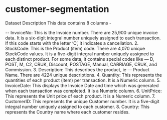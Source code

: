 # customer-segmentation

Dataset Description
This data contains 8 columns -

-- InvoiceNo: This is the Invoice number. There are 25,900 unique invoice data. It is a six-digit integral number uniquely assigned to each transaction. If this code starts with the letter ‘C’, it indicates a cancellation.
2. StockCode: This is the Product (item) code. There are 4,070 unique StockCode values. It is a five-digit integral number uniquely assigned to each distinct product. For some data, it contains special codes like — D, POST, M, C2, CRUK, Discount, POSTAGE, Manual, CARRIAGE, CRUK, and Commission.
3. Description: This describes the product, ie — Product Name. There are 4224 unique descriptions.
4. Quantity: This represents the quantities of each product (item) per transaction. It is a Numeric column.
5. InvoiceDate: This displays the Invoice Date and time which was generated when each transaction was completed. It is a Numeric column.
6. UnitPrice: This represents the Unit price of each product. It is a Numeric column.
7. CustomerID: This represents the unique Customer number. It is a five-digit integral number uniquely assigned to each customer.
8. Country: This represents the Country name where each customer resides.
